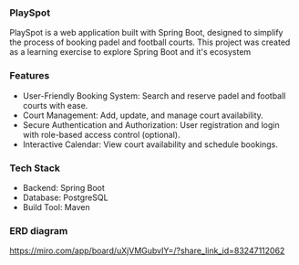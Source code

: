 ### PlaySpot
PlaySpot is a web application built with Spring Boot, designed to simplify the process of booking padel and football courts. This project was created as a learning exercise to explore Spring Boot and it's ecosystem

### Features
- User-Friendly Booking System: Search and reserve padel and football courts with ease.
- Court Management: Add, update, and manage court availability.
- Secure Authentication and Authorization: User registration and login with role-based access control (optional).
- Interactive Calendar: View court availability and schedule bookings.
  
### Tech Stack
- Backend: Spring Boot
- Database: PostgreSQL
- Build Tool: Maven


### ERD diagram 
https://miro.com/app/board/uXjVMGubvIY=/?share_link_id=83247112062
